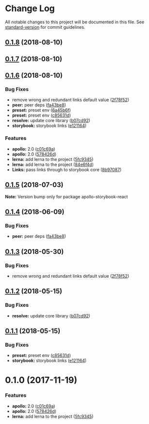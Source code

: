 # Change Log

All notable changes to this project will be documented in this file. See [standard-version](https://github.com/conventional-changelog/standard-version) for commit guidelines.

<a name="0.1.8"></a>
## [0.1.8](https://github.com/travis/apollo-storybook-decorator/compare/v0.1.7...v0.1.8) (2018-08-10)



<a name="0.1.7"></a>
## [0.1.7](https://github.com/travis/apollo-storybook-decorator/compare/v0.1.6...v0.1.7) (2018-08-10)



<a name="0.1.6"></a>
## [0.1.6](https://github.com/travis/apollo-storybook-decorator/compare/v0.5.1...v0.1.6) (2018-08-10)


### Bug Fixes

* remove wrong and redundant links default value ([2f78f52](https://github.com/travis/apollo-storybook-decorator/commit/2f78f52))
* **peer:** peer deps ([fa43be8](https://github.com/travis/apollo-storybook-decorator/commit/fa43be8))
* **preset:** preset env ([6a45b6f](https://github.com/travis/apollo-storybook-decorator/commit/6a45b6f))
* **preset:** preset env ([c85631d](https://github.com/travis/apollo-storybook-decorator/commit/c85631d))
* **resolve:** update core library ([b07cd92](https://github.com/travis/apollo-storybook-decorator/commit/b07cd92))
* **storybook:** storybook links ([e121164](https://github.com/travis/apollo-storybook-decorator/commit/e121164))


### Features

* **apollo:** 2.0 ([c01c69a](https://github.com/travis/apollo-storybook-decorator/commit/c01c69a))
* **apollo:** 2.0 ([578426d](https://github.com/travis/apollo-storybook-decorator/commit/578426d))
* **lerna:** add lerna to the project ([5fc9345](https://github.com/travis/apollo-storybook-decorator/commit/5fc9345))
* **lerna:** add lerna to the project ([84e6f4d](https://github.com/travis/apollo-storybook-decorator/commit/84e6f4d))
* **Links:** pass links through to storybook core ([8b97087](https://github.com/travis/apollo-storybook-decorator/commit/8b97087))



<a name="0.1.5"></a>
## [0.1.5](https://github.com/abhiaiyer91/apollo-storybook-decorator/compare/apollo-storybook-react@0.1.4...apollo-storybook-react@0.1.5) (2018-07-03)




**Note:** Version bump only for package apollo-storybook-react

<a name="0.1.4"></a>
## [0.1.4](https://github.com/abhiaiyer91/apollo-storybook-decorator/compare/apollo-storybook-react@0.1.3...apollo-storybook-react@0.1.4) (2018-06-09)


### Bug Fixes

* **peer:** peer deps ([fa43be8](https://github.com/abhiaiyer91/apollo-storybook-decorator/commit/fa43be8))




<a name="0.1.3"></a>
## [0.1.3](https://github.com/abhiaiyer91/apollo-storybook-decorator/compare/apollo-storybook-react@0.1.2...apollo-storybook-react@0.1.3) (2018-05-30)


### Bug Fixes

* remove wrong and redundant links default value ([2f78f52](https://github.com/abhiaiyer91/apollo-storybook-decorator/commit/2f78f52))




<a name="0.1.2"></a>
## [0.1.2](https://github.com/abhiaiyer91/apollo-storybook-decorator/compare/apollo-storybook-react@0.1.1...apollo-storybook-react@0.1.2) (2018-05-15)


### Bug Fixes

* **resolve:** update core library ([b07cd92](https://github.com/abhiaiyer91/apollo-storybook-decorator/commit/b07cd92))




<a name="0.1.1"></a>
## [0.1.1](https://github.com/abhiaiyer91/apollo-storybook-decorator/compare/apollo-storybook-react@0.1.0...apollo-storybook-react@0.1.1) (2018-05-15)


### Bug Fixes

* **preset:** preset env ([c85631d](https://github.com/abhiaiyer91/apollo-storybook-decorator/commit/c85631d))
* **storybook:** storybook links ([e121164](https://github.com/abhiaiyer91/apollo-storybook-decorator/commit/e121164))




<a name="0.1.0"></a>
# 0.1.0 (2017-11-19)


### Features

* **apollo:** 2.0 ([c01c69a](https://github.com/abhiaiyer91/apollo-storybook-decorator/commit/c01c69a))
* **apollo:** 2.0 ([578426d](https://github.com/abhiaiyer91/apollo-storybook-decorator/commit/578426d))
* **lerna:** add lerna to the project ([5fc9345](https://github.com/abhiaiyer91/apollo-storybook-decorator/commit/5fc9345))
